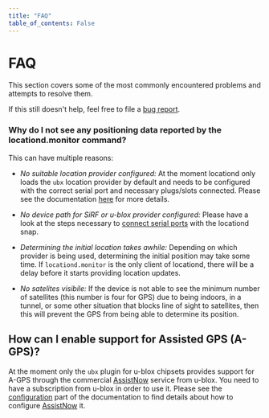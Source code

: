```yaml
---
title: "FAQ"
table_of_contents: False
---
```


# FAQ

This section covers some of the most commonly encountered problems and attempts
to resolve them.

If this still doesn't help, feel free to file a [bug report](report-bug.md).

### Why do I not see any positioning data reported by the locationd.monitor command?

This can have multiple reasons:

 * *No suitable location provider configured:* At the moment locationd only loads the
   `ubx` location provider by default and needs to be configured with the correct
   serial port and necessary plugs/slots connected. Please see the documentation
   [here](connect-serial-ports.md) for more details.

 * *No device path for SiRF or u-blox provider configured:* Please have a look at the
   steps necessary to [connect serial ports](connect-serial-ports.md) with the
   locationd snap.

 * *Determining the initial location takes awhile:* Depending on which provider is being
   used, determining the initial position may take some time. If `locationd.monitor` is the
   only client of locationd, there will be a delay before it starts providing location updates.

 * *No satelites visibile:* If the device is not able to see the minimum number of
   satellites (this number is four for GPS) due to being indoors, in a tunnel, or some
   other situation that blocks line of sight to satellites, then this will prevent the GPS
   from being able to determine its position.

## How can I enable support for Assisted GPS (A-GPS)?

At the moment only the `ubx` plugin for u-blox chipsets provides support
for A-GPS through the commercial [AssistNow](https://www.u-blox.com/en/assistnow-lock-your-position-instantly)
service from u-blox. You need to have a subscription from u-blox in order
to use it. Please see the [configuration](reference/configuration.md) part
of the documentation to find details about how to configure [AssistNow](https://www.u-blox.com/en/assistnow-lock-your-position-instantly)
it.
